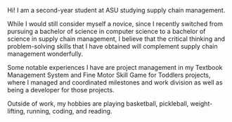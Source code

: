 Hi! I am a second-year student at ASU studying supply chain management. 

While I would still consider myself a novice, since I recently switched from pursuing a bachelor of science in computer science to a bachelor of science in supply chain management, I believe that the critical thinking and problem-solving skills that I have obtained will complement supply chain management wonderfully. 

Some notable experiences I have are project management in my Textbook Management System and Fine Motor Skill Game for Toddlers projects, where I managed and coordinated milestones and work division as well as being a developer for those projects.

Outside of work, my hobbies are playing basketball, pickleball, weight-lifting, running, coding, and reading.
